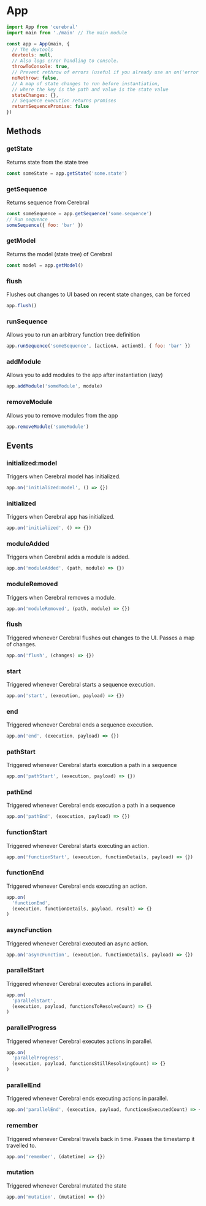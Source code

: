 # App

```js
import App from 'cerebral'
import main from './main' // The main module

const app = App(main, {
  // The devtools
  devtools: null,
  // Also logs error handling to console.
  throwToConsole: true,
  // Prevent rethrow of errors (useful if you already use an on('error') handler)
  noRethrow: false,
  // A map of state changes to run before instantiation,
  // where the key is the path and value is the state value
  stateChanges: {},
  // Sequence execution returns promises
  returnSequencePromise: false
})
```

## Methods

### getState

Returns state from the state tree

```js
const someState = app.getState('some.state')
```

### getSequence

Returns sequence from Cerebral

```js
const someSequence = app.getSequence('some.sequence')
// Run sequence
someSequence({ foo: 'bar' })
```

### getModel

Returns the model (state tree) of Cerebral

```js
const model = app.getModel()
```

### flush

Flushes out changes to UI based on recent state changes, can be forced

```js
app.flush()
```

### runSequence

Allows you to run an arbitrary function tree definition

```js
app.runSequence('someSequence', [actionA, actionB], { foo: 'bar' })
```

### addModule

Allows you to add modules to the app after instantiation (lazy)

```js
app.addModule('someModule', module)
```

### removeModule

Allows you to remove modules from the app

```js
app.removeModule('someModule')
```

## Events

### initialized:model

Triggers when Cerebral model has initialized.

```js
app.on('initialized:model', () => {})
```

### initialized

Triggers when Cerebral app has initialized.

```js
app.on('initialized', () => {})
```

### moduleAdded

Triggers when Cerebral adds a module is added.

```js
app.on('moduleAdded', (path, module) => {})
```

### moduleRemoved

Triggers when Cerebral removes a module.

```js
app.on('moduleRemoved', (path, module) => {})
```

### flush

Triggered whenever Cerebral flushes out changes to the UI. Passes a map of changes.

```js
app.on('flush', (changes) => {})
```

### start

Triggered whenever Cerebral starts a sequence execution.

```js
app.on('start', (execution, payload) => {})
```

### end

Triggered whenever Cerebral ends a sequence execution.

```js
app.on('end', (execution, payload) => {})
```

### pathStart

Triggered whenever Cerebral starts execution a path in a sequence

```js
app.on('pathStart', (execution, payload) => {})
```

### pathEnd

Triggered whenever Cerebral ends execution a path in a sequence

```js
app.on('pathEnd', (execution, payload) => {})
```

### functionStart

Triggered whenever Cerebral starts executing an action.

```js
app.on('functionStart', (execution, functionDetails, payload) => {})
```

### functionEnd

Triggered whenever Cerebral ends executing an action.

```js
app.on(
  'functionEnd',
  (execution, functionDetails, payload, result) => {}
)
```

### asyncFunction

Triggered whenever Cerebral executed an async action.

```js
app.on('asyncFunction', (execution, functionDetails, payload) => {})
```

### parallelStart

Triggered whenever Cerebral executes actions in parallel.

```js
app.on(
  'parallelStart',
  (execution, payload, functionsToResolveCount) => {}
)
```

### parallelProgress

Triggered whenever Cerebral executes actions in parallel.

```js
app.on(
  'parallelProgress',
  (execution, payload, functionsStillResolvingCount) => {}
)
```

### parallelEnd

Triggered whenever Cerebral ends executing actions in parallel.

```js
app.on('parallelEnd', (execution, payload, functionsExecutedCount) => {})
```

### remember

Triggered whenever Cerebral travels back in time. Passes the timestamp it travelled to.

```js
app.on('remember', (datetime) => {})
```

### mutation

Triggered whenever Cerebral mutated the state

```js
app.on('mutation', (mutation) => {})
```
